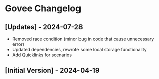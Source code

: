 # Govee Changelog

## [Updates] - 2024-07-28

- Removed race condition (minor bug in code that cause unnecessary error)
- Updated dependencies, rewrote some local storage functionality
- Add Quicklinks for scenarios

## [Initial Version] - 2024-04-19
